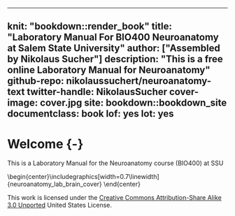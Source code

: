 
---
knit: "bookdown::render_book"
title: "Laboratory Manual For BIO400 Neuroanatomy at Salem State University"
author: ["Assembled by Nikolaus Sucher"]
description: "This is a free online Laboratory Manual for Neuroanatomy"
github-repo: nikolaussuchert/neuroanatomy-text
twitter-handle: NikolausSucher
cover-image: cover.jpg
site: bookdown::bookdown_site
documentclass: book
lof: yes
lot: yes
---

# Welcome {-}

This is a Laboratory Manual for the Neuroanatomy course (BIO400) at SSU



\begin{center}\includegraphics[width=0.7\linewidth]{neuroanatomy_lab_brain_cover} \end{center}


This work is licensed under the [Creative Commons Attribution-Share Alike 3.0 Unported](https://creativecommons.org/licenses/by-sa/3.0/deed.en) United States License.
